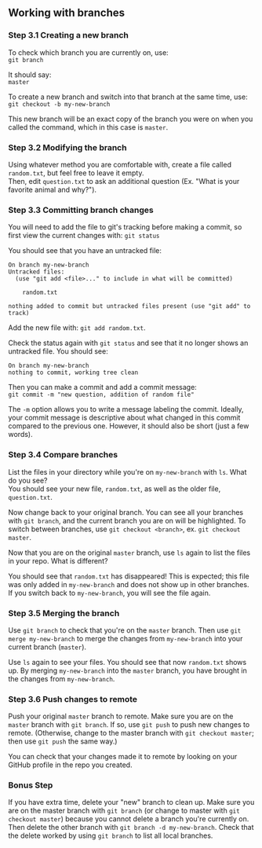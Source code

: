 ## Working with branches
### Step 3.1 Creating a new branch
To check which branch you are currently on, use:  
`git branch`  

It should say:  
`master`

To create a new branch and switch into that branch at the same time, use:  
`git checkout -b my-new-branch` 

This new branch will be an exact copy of the branch you were on when you called the command, which in this case is `master`.

### Step 3.2 Modifying the branch
Using whatever method you are comfortable with, create a file called `random.txt`, but feel free to leave it empty.  
Then, edit `question.txt` to ask an additional question (Ex. "What is your favorite animal and why?").

### Step 3.3 Committing branch changes
You will need to add the file to git's tracking before making a commit, so first view the current changes with:
`git status`

You should see that you have an untracked file:
```
On branch my-new-branch
Untracked files:
  (use "git add <file>..." to include in what will be committed)

	random.txt

nothing added to commit but untracked files present (use "git add" to track)

```

Add the new file with:
`git add random.txt`.  

Check the status again with `git status` and see that it no longer shows an untracked file. You should see:
```
On branch my-new-branch
nothing to commit, working tree clean
```

Then you can make a commit and add a commit message:  
`git commit -m "new question, addition of random file"`  

The `-m` option allows you to write a message labeling the commit. Ideally, your commit message is descriptive about what changed in this commit compared to the previous one. However, it should also be short (just a few words).

### Step 3.4 Compare branches
List the files in your directory while you're on `my-new-branch` with `ls`. What do you see?  
You should see your new file, `random.txt`, as well as the older file, `question.txt`.

Now change back to your original branch. You can see all your branches with `git branch`, and the current branch you are on will be highlighted. To switch between branches, use `git checkout <branch>`, ex. `git checkout master`.

Now that you are on the original `master` branch, use `ls` again to list the files in your repo. What is different? 

You should see that `random.txt` has disappeared! This is expected; this file was only added in `my-new-branch` and does not show up in other branches. If you switch back to `my-new-branch`, you will see the file again.

### Step 3.5 Merging the branch
Use `git branch` to check that you're on the `master` branch.
Then use `git merge my-new-branch` to merge the changes from `my-new-branch` into your current branch (`master`).

Use `ls` again to see your files. You should see that now `random.txt` shows up. By merging `my-new-branch` into the `master` branch, you have brought in the changes from `my-new-branch`.

### Step 3.6 Push changes to remote
Push your original `master` branch to remote. 
Make sure you are on the `master` branch with `git branch`. If so, use `git push` to push new changes to remote. (Otherwise, change to the master branch with `git checkout master`; then use `git push` the same way.)

You can check that your changes made it to remote by looking on your GitHub profile in the repo you created. 

### Bonus Step
If you have extra time, delete your "new" branch to clean up. Make sure you are on the master branch with `git branch` (or change to master with `git checkout master`) because you cannot delete a branch you're currently on. Then delete the other branch with `git branch -d my-new-branch`. Check that the delete worked by using `git branch` to list all local branches.
